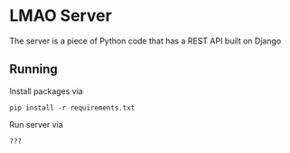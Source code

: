 # LMAO Server

The server is a piece of Python code that has a REST API built on Django

## Running

Install packages via
```
pip install -r requirements.txt
```

Run server via
```
???
```
